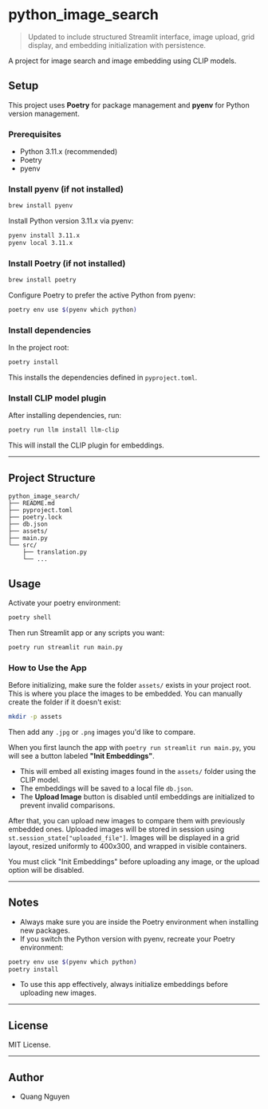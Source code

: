 # python_image_search

> Updated to include structured Streamlit interface, image upload, grid display, and embedding initialization with persistence.

A project for image search and image embedding using CLIP models.

## Setup

This project uses **Poetry** for package management and **pyenv** for Python version management.

### Prerequisites
- Python 3.11.x (recommended)
- Poetry
- pyenv

### Install pyenv (if not installed)
```bash
brew install pyenv
```

Install Python version 3.11.x via pyenv:
```bash
pyenv install 3.11.x
pyenv local 3.11.x
```

### Install Poetry (if not installed)
```bash
brew install poetry
```

Configure Poetry to prefer the active Python from pyenv:
```bash
poetry env use $(pyenv which python)
```

### Install dependencies
In the project root:
```bash
poetry install
```

This installs the dependencies defined in `pyproject.toml`.

### Install CLIP model plugin
After installing dependencies, run:
```bash
poetry run llm install llm-clip
```

This will install the CLIP plugin for embeddings.

---

## Project Structure

```
python_image_search/
├── README.md
├── pyproject.toml
├── poetry.lock
├── db.json
├── assets/
├── main.py
└── src/
    ├── translation.py
    └── ...

```

## Usage

Activate your poetry environment:
```bash
poetry shell
```

Then run Streamlit app or any scripts you want:
```bash
poetry run streamlit run main.py
```

### How to Use the App

Before initializing, make sure the folder `assets/` exists in your project root. This is where you place the images to be embedded. You can manually create the folder if it doesn't exist:

```bash
mkdir -p assets
```

Then add any `.jpg` or `.png` images you'd like to compare.

When you first launch the app with `poetry run streamlit run main.py`, you will see a button labeled **"Init Embeddings"**.

- This will embed all existing images found in the `assets/` folder using the CLIP model.
- The embeddings will be saved to a local file `db.json`.
- The **Upload Image** button is disabled until embeddings are initialized to prevent invalid comparisons.

After that, you can upload new images to compare them with previously embedded ones. Uploaded images will be stored in session using `st.session_state["uploaded_file"]`. Images will be displayed in a grid layout, resized uniformly to 400x300, and wrapped in visible containers.

You must click "Init Embeddings" before uploading any image, or the upload option will be disabled.

---

## Notes
- Always make sure you are inside the Poetry environment when installing new packages.
- If you switch the Python version with pyenv, recreate your Poetry environment:
```bash
poetry env use $(pyenv which python)
poetry install
```
- To use this app effectively, always initialize embeddings before uploading new images.

---

## License
MIT License.

---

## Author
- Quang Nguyen